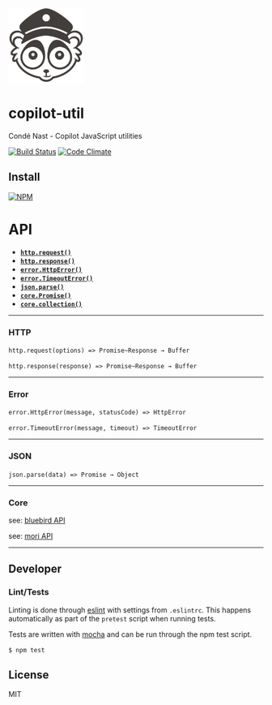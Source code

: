 ![Logo](assets/loris.png)

# copilot-util

Condé Nast - Copilot JavaScript utilities

[![Build Status](https://secure.travis-ci.org/CondeNast/copilot-util.png?branch=master)](http://travis-ci.org/CondeNast/copilot-util)
[![Code Climate](https://codeclimate.com/github/CondeNast/copilot-util/badges/gpa.svg)](https://codeclimate.com/github/CondeNast/copilot-util)

## Install

[![NPM](https://nodei.co/npm/copilot-util.png?mini=true)](https://nodei.co/npm/copilot-util/)

# API

  * <a href="#http_request"><code><b>http.request()</b></code></a>
  * <a href="#http_response"><code><b>http.response()</b></code></a>
  * <a href="#error_http"><code><b>error.HttpError()</b></code></a>
  * <a href="#error_timeout"><code><b>error.TimeoutError()</b></code></a>
  * <a href="#json_parse"><code><b>json.parse()</b></code></a>
  * <a href="#core_promise"><code><b>core.Promise()</b></code></a>
  * <a href="#core_collection"><code><b>core.collection()</b></code></a>

---
### HTTP

<a name="http_request"></a>
`http.request(options) => Promise~Response → Buffer`

<a name="http_response"></a>
`http.response(response) => Promise~Response → Buffer`

---
### Error

<a name="error_http"></a>
`error.HttpError(message, statusCode) => HttpError`

<a name="error_timeout"></a>
`error.TimeoutError(message, timeout) => TimeoutError`

---
### JSON

<a name="json_parse"></a>
`json.parse(data) => Promise → Object`

---
### Core

<a name="core_promise"></a>
see: [bluebird API](https://github.com/petkaantonov/bluebird/blob/master/API.md)

<a name="core_collection"></a>
see: [mori API](http://swannodette.github.io/mori)

___

## Developer

### Lint/Tests

Linting is done through [eslint](http://eslint.org) with settings from `.eslintrc`. This happens automatically as part of the `pretest` script when running tests.

Tests are written with [mocha](https://npmjs.org/package/mocha) and can be run through the npm test script.

```shell
$ npm test
```
## License

MIT
